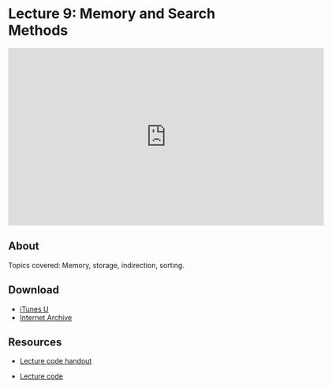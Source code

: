 # Lecture 9: Memory and Search Methods

<iframe width="640" height="360" src="http://www.youtube.com/embed/6wTuOMgTrU4?feature=player_detailpage" frameborder="0" allowfullscreen></iframe>

## About
Topics covered: Memory, storage, indirection, sorting.

## Download

- [iTunes U](http://itunes.apple.com/us/itunes-u/lecture-9-memory-search-methods/id499270153?i=110101034)
- [Internet Archive](http://www.archive.org/download/MIT6.00SCS11/MIT6_00SCS11_lec09_300k.mp4)


## Resources

- [Lecture code handout](http://ocw.mit.edu/courses/electrical-engineering-and-computer-science/6-00sc-introduction-to-computer-science-and-programming-spring-2011/unit-1/lecture-9-memory-and-search-methods/MIT6_00SCS11_lec09.pdf)

- [Lecture code](http://ocw.mit.edu/courses/electrical-engineering-and-computer-science/6-00sc-introduction-to-computer-science-and-programming-spring-2011/unit-1/lecture-9-memory-and-search-methods/lec09.py)



